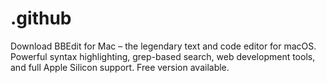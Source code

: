 # .github
Download BBEdit for Mac – the legendary text and code editor for macOS. Powerful syntax highlighting, grep-based search, web development tools, and full Apple Silicon support. Free version available.
